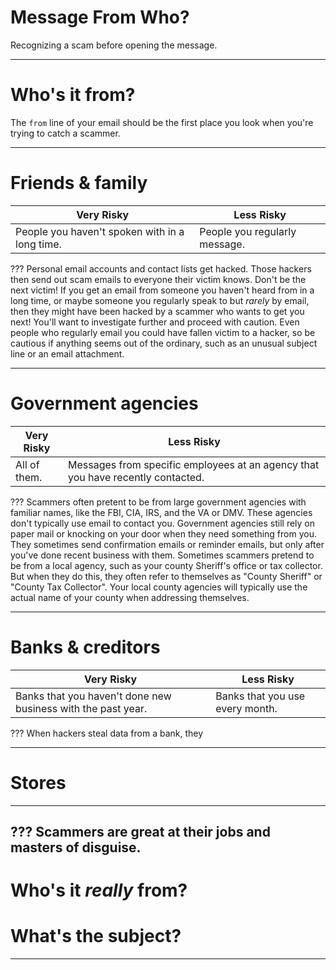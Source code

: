 

# Message From Who?
Recognizing a scam before opening the message.

---
# Who's it from?
The `from` line of your email should be the first place you look when you're trying to catch a scammer.

---
# Friends & family
Very Risky | Less Risky
-----------|-----------
People you haven't spoken with in a long time. | People you regularly message.

???
Personal email accounts and contact lists get hacked. Those hackers then send out scam emails to everyone their victim knows.
Don't be the next victim!
If you get an email from someone you haven't heard from in a long time, or maybe someone you regularly speak to but *rarely* by email, then they might have been hacked by a scammer who wants to get you next! You'll want to investigate further and proceed with caution.
Even people who regularly email you could have fallen victim to a hacker, so be cautious if anything seems out of the ordinary, such as an unusual subject line or an email attachment.

---
# Government agencies
Very Risky | Less Risky
-----------|-----------
All of them. | Messages from specific employees at an agency that you have recently contacted.

???
Scammers often pretent to be from large government agencies with familiar names, like the FBI, CIA, IRS, and the VA or DMV. These agencies don't typically use email to contact you. Government agencies still rely on paper mail or knocking on your door when they need something from you. They sometimes send confirmation emails or reminder emails, but only after you've done recent business with them.
Sometimes scammers pretend to be from a local agency, such as your county Sheriff's office or tax collector. But when they do this, they often refer to themselves as "County Sheriff" or "County Tax Collector". Your local county agencies will typically use the actual name of your county when addressing themselves. 

---
# Banks & creditors
Very Risky | Less Risky
-----------|-----------
Banks that you haven't done new business with the past year. | Banks that you use every month.

???
When hackers steal data from a bank, they

---
# Stores

---

???
Scammers are great at their jobs and masters of disguise.
---
# Who's it *really* from?
# What's the subject?

---
<!--stackedit_data:
eyJoaXN0b3J5IjpbMTI4MDA3MjQ5NSwtMjMwMjQxNTg5LC02Nz
gxMjg0NDYsLTk1OTUzOTA0NCwtMjEwOTMwNjY1MSw3NTY5MjE1
NzksNzk3MDAyNzg5LDgyOTY2MDUsLTU2OTE2NzkzMF19
-->